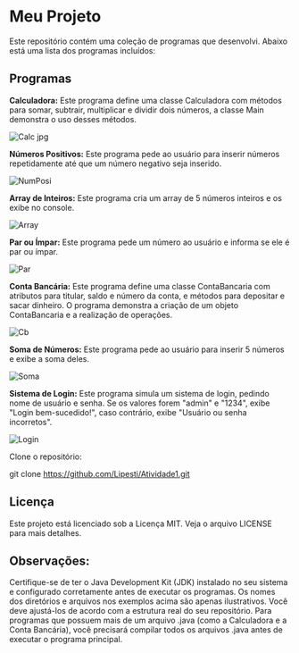 # Meu Projeto
Este repositório contém uma coleção de programas que desenvolvi. Abaixo está uma lista dos programas incluídos:

## Programas
**Calculadora:** Este programa define uma classe Calculadora com métodos para somar, subtrair, multiplicar e dividir dois números, a classe Main demonstra o uso desses métodos.

![Calc jpg](https://github.com/user-attachments/assets/24243423-2e46-4b61-8e2a-055d2918e972)

**Números Positivos:** Este programa pede ao usuário para inserir números repetidamente até que um número negativo seja inserido.

![NumPosi](https://github.com/user-attachments/assets/14c812b6-2deb-48ac-b2c5-38adb30a3297)


**Array de Inteiros:** Este programa cria um array de 5 números inteiros e os exibe no console.

![Array](https://github.com/user-attachments/assets/5e2ad61b-7fca-4978-85c8-bd84e911a990)


**Par ou Ímpar:** Este programa pede um número ao usuário e informa se ele é par ou ímpar.

![Par](https://github.com/user-attachments/assets/312f8a59-ffb0-4146-bf83-894ac3f91dcc)


**Conta Bancária:** Este programa define uma classe ContaBancaria com atributos para titular, saldo e número da conta, e métodos para depositar e sacar dinheiro. O programa demonstra a criação de um objeto ContaBancaria e a realização de operações.

![Cb](https://github.com/user-attachments/assets/50619326-8efa-482a-8ae8-5564f11c1d31)


**Soma de Números:** Este programa pede ao usuário para inserir 5 números e exibe a soma deles.

![Soma](https://github.com/user-attachments/assets/6e7488a3-1388-4b8e-bc14-293f4261e837)

**Sistema de Login:** Este programa simula um sistema de login, pedindo nome de usuário e senha. Se os valores forem "admin" e "1234", exibe "Login bem-sucedido!", caso contrário, exibe "Usuário ou senha incorretos".

![Login](https://github.com/user-attachments/assets/649bf837-3b5c-48e6-90a6-cb313c0367f2)


Clone o repositório:
<!-- end list -->

git clone https://github.com/Lipesti/Atividade1.git
<!-- end list -->

## Licença
Este projeto está licenciado sob a Licença MIT. Veja o arquivo LICENSE para mais detalhes.

## Observações:

Certifique-se de ter o Java Development Kit (JDK) instalado no seu sistema e configurado corretamente antes de executar os programas.
Os nomes dos diretórios e arquivos nos exemplos acima são apenas ilustrativos. Você deve ajustá-los de acordo com a estrutura real do seu repositório.
Para programas que possuem mais de um arquivo .java (como a Calculadora e a Conta Bancária), você precisará compilar todos os arquivos .java antes de executar o programa principal.


